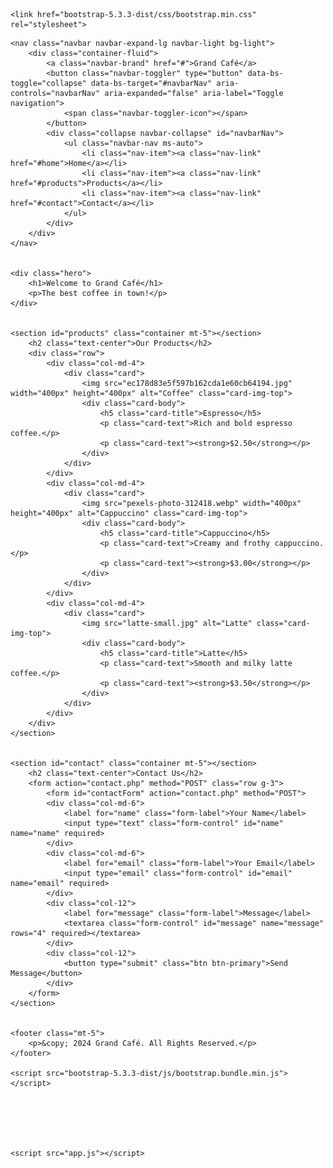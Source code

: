 <!DOCTYPE html>
<html lang="en">
<head>
    <meta charset="UTF-8">
    <meta name="viewport" content="width=device-width, initial-scale=1.0">
    <title>Grand Café</title>
   
    <link href="bootstrap-5.3.3-dist/css/bootstrap.min.css" rel="stylesheet">
    
<link rel="stylesheet" href="style.css">
   
       
</head>
<body>

    
    <nav class="navbar navbar-expand-lg navbar-light bg-light">
        <div class="container-fluid">
            <a class="navbar-brand" href="#">Grand Café</a>
            <button class="navbar-toggler" type="button" data-bs-toggle="collapse" data-bs-target="#navbarNav" aria-controls="navbarNav" aria-expanded="false" aria-label="Toggle navigation">
                <span class="navbar-toggler-icon"></span>
            </button>
            <div class="collapse navbar-collapse" id="navbarNav">
                <ul class="navbar-nav ms-auto">
                    <li class="nav-item"><a class="nav-link" href="#home">Home</a></li>
                    <li class="nav-item"><a class="nav-link" href="#products">Products</a></li>
                    <li class="nav-item"><a class="nav-link" href="#contact">Contact</a></li>
                </ul>
            </div>
        </div>
    </nav>


    <div class="hero">
        <h1>Welcome to Grand Café</h1>
        <p>The best coffee in town!</p>
    </div>

  
    <section id="products" class="container mt-5"></section>
        <h2 class="text-center">Our Products</h2>
        <div class="row">
            <div class="col-md-4">
                <div class="card">
                    <img src="ec178d83e5f597b162cda1e60cb64194.jpg" width="400px" height="400px" alt="Coffee" class="card-img-top">
                    <div class="card-body">
                        <h5 class="card-title">Espresso</h5>
                        <p class="card-text">Rich and bold espresso coffee.</p>
                        <p class="card-text"><strong>$2.50</strong></p>
                    </div>
                </div>
            </div>
            <div class="col-md-4">
                <div class="card">
                    <img src="pexels-photo-312418.webp" width="400px" height="400px" alt="Cappuccino" class="card-img-top">
                    <div class="card-body">
                        <h5 class="card-title">Cappuccino</h5>
                        <p class="card-text">Creamy and frothy cappuccino.</p>
                        <p class="card-text"><strong>$3.00</strong></p>
                    </div>
                </div>
            </div>
            <div class="col-md-4">
                <div class="card">
                    <img src="latte-small.jpg" alt="Latte" class="card-img-top">
                    <div class="card-body">
                        <h5 class="card-title">Latte</h5>
                        <p class="card-text">Smooth and milky latte coffee.</p>
                        <p class="card-text"><strong>$3.50</strong></p>
                    </div>
                </div>
            </div>
        </div>
    </section>


    <section id="contact" class="container mt-5"></section>
        <h2 class="text-center">Contact Us</h2>
        <form action="contact.php" method="POST" class="row g-3">
            <form id="contactForm" action="contact.php" method="POST">
            <div class="col-md-6">
                <label for="name" class="form-label">Your Name</label>
                <input type="text" class="form-control" id="name" name="name" required>
            </div>
            <div class="col-md-6">
                <label for="email" class="form-label">Your Email</label>
                <input type="email" class="form-control" id="email" name="email" required>
            </div>
            <div class="col-12">
                <label for="message" class="form-label">Message</label>
                <textarea class="form-control" id="message" name="message" rows="4" required></textarea>
            </div>
            <div class="col-12">
                <button type="submit" class="btn btn-primary">Send Message</button>
            </div>
        </form>
    </section>


    <footer class="mt-5">
        <p>&copy; 2024 Grand Café. All Rights Reserved.</p>
    </footer>

    <script src="bootstrap-5.3.3-dist/js/bootstrap.bundle.min.js"></script>


   
    
   

    <script src="app.js"></script>



</body>
</html>
